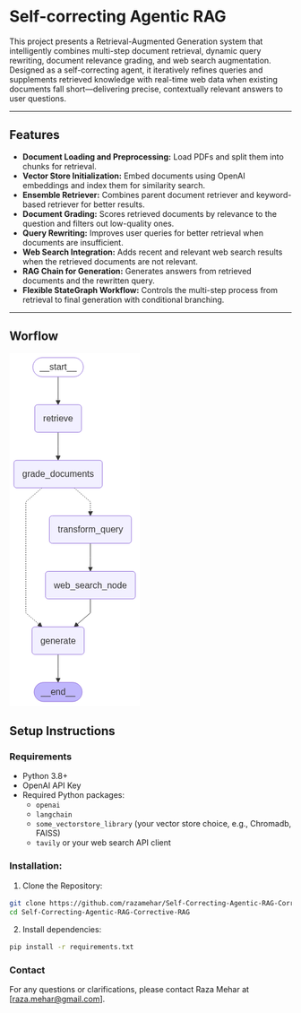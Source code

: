 # Self-correcting Agentic RAG

This project presents a Retrieval-Augmented Generation system that intelligently combines multi-step document retrieval, dynamic query rewriting, document relevance grading, and web search augmentation. Designed as a self-correcting agent, it iteratively refines queries and supplements retrieved knowledge with real-time web data when existing documents fall short—delivering precise, contextually relevant answers to user questions.

---

## Features

- **Document Loading and Preprocessing:** Load PDFs and split them into chunks for retrieval.
- **Vector Store Initialization:** Embed documents using OpenAI embeddings and index them for similarity search.
- **Ensemble Retriever:** Combines parent document retriever and keyword-based retriever for better results.
- **Document Grading:** Scores retrieved documents by relevance to the question and filters out low-quality ones.
- **Query Rewriting:** Improves user queries for better retrieval when documents are insufficient.
- **Web Search Integration:** Adds recent and relevant web search results when the retrieved documents are not relevant.
- **RAG Chain for Generation:** Generates answers from retrieved documents and the rewritten query.
- **Flexible StateGraph Workflow:** Controls the multi-step process from retrieval to final generation with conditional branching.

---

## Worflow
![Workflow Diagram](workflow.png)


## Setup Instructions

### Requirements

- Python 3.8+
- OpenAI API Key
- Required Python packages:
  - `openai`
  - `langchain`
  - `some_vectorstore_library` (your vector store choice, e.g., Chromadb, FAISS)
  - `tavily` or your web search API client

### Installation:

1. Clone the Repository:
```bash
git clone https://github.com/razamehar/Self-Correcting-Agentic-RAG-Corrective-RAG.git
cd Self-Correcting-Agentic-RAG-Corrective-RAG
```

2. Install dependencies:
```bash
pip install -r requirements.txt
```

### Contact 
For any questions or clarifications, please contact Raza Mehar at [raza.mehar@gmail.com].
